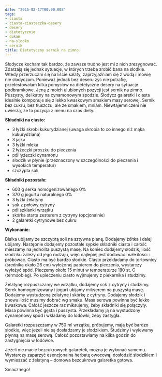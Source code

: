 ```yaml
---
date: "2015-02-17T00:00:00Z"
tags:
- ciasta
- ciasta-ciasteczka-desery
- desery
- dietetycznie
- dukan
- na-slodko
- sernik
title: Dietetyczny sernik na zimno
---
```

Słodycze kocham tak bardzo, że zawsze trudno jest mi z nich zrezygnować. Zdarzają się jednak sytuacje, w których trzeba zrobić bana na słodkie. Wtedy przerzucam się na liście sałaty, zaprzyjaźniam się z wodą i mówię nie słodyczom. Ponieważ jednak bez deseru żyć nie potrafię, przetestowałam kilka pomysłów na dietetyczne desery na sytuacje podbramkowe. Jeną z moich ulubionych pozycji jest sernik na zimno. Puszysty, delikatny na cynamonowym spodzie. Słodycz galaretki i ciasta idealnie komponuje się z lekko kwaskowym smakiem masy serowej. Sernik bez cukru, bez tłuszczu, ale ze smakiem, mniam. Niewtajemniczeni nie uwierzą, że to pozycja z menu na czas diety.

**Składniki na ciasto:**
* 3 łyżki skrobi kukurydzianej (uwaga skrobia to co innego niż mąka kukurydziana)
* 3 jajka
* 3 łyżki mleka
* 2 łyżeczki proszku do pieczenia
* pół łyżeczki cynamonu
* słodzik w płynie (przeznaczony w szczególności do pieczenia i wysokich temperatur)
* szczypta soli

**Składniki pozostałe:**
* 600 g serka homogenizowanego 0%
* 370 g jogurtu naturalnego 0%
* 3 łyżki żelatyny
* sok z połowy cytryny
* pół szklanki wrzątku
* skórka starta zesterem z cytryny (opcjonalnie)
* 2 galaretki cytrynowe bez cukru

**Wykonanie:**

Białka ubijamy ze szczyptą soli na sztywna pianę. Dodajemy żółtka i dalej ubijamy. Następnie dodajemy pozostałe sypkie składniki ciasta i całość mieszamy na jednolita puszystą masę. Na koniec dodajemy słodzik, ilość słodziku zależy od jego rodzaju, więc najlepiej jest dodawać małe ilości i próbować. Ciasto ma być bardzo słodkie. Ciasto przekładamy do tortownicy (średnika około 26 cm) wyłożonej papierem do pieczenia, wystarczy wyłożyć spód. Pieczemy około 15 minut w temperaturze 180 st. C (termoobieg). Po upieczeniu ciasto wyjmujemy z piekarnika i studzimy.

Żelatynę rozpuszczamy we wrzątku, dodajemy sok z cytryny i studzimy. Serek homogenizowany i jogurt ubijamy mikserem na puszystą masę. Dodajemy wystudzoną żelatynę i skórkę z cytryny. Dodajemy słodzik i znowu ilość musimy dobrać wg smaku. Masa serowa powinna być lekko kwaskowa. Całość jeszcze raz miksujemy, żeby składniki się połączyły. Masa powinna być gęsta i puszysta. Przekładamy ją na wystudzony cynamonowy spód i wkładamy do lodówki, żeby zastygła.

Galaretki rozpuszczamy w 750 ml wrzątku, próbujemy, mają być bardzo słodkie, więc jeżeli nie są dosładzamy je słodzikiem. Studzimy i wylewamy płynną na masę serową. Całość pozostawiamy na kilka godzin do zastygnięcia w lodówce.

Jeżeli nie macie bezcukrowych galaretek, można je wykonać samemu. Wystarczy zaparzyć esencjonalna herbatę owocową, dosłodzić słodzikiem i wymieszać z żelatyną – domowa bezcukrowa galaretka gotowa.

Smacznego!